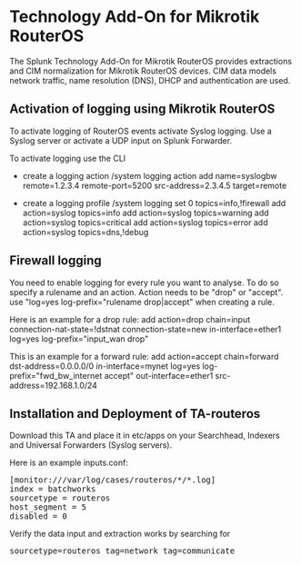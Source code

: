 # Technology Add-On for Mikrotik RouterOS

The Splunk Technology Add-On for Mikrotik RouterOS provides extractions and CIM normalization for Mikrotik RouterOS devices.
CIM data models network traffic, name resolution (DNS), DHCP and authentication are used.

## Activation of logging using Mikrotik RouterOS

To activate logging of RouterOS events activate Syslog logging. Use a Syslog server or activate a UDP input on Splunk Forwarder.

To activate logging use the CLI

- create a logging action
/system logging action
add name=syslogbw remote=1.2.3.4 remote-port=5200 src-address=2.3.4.5 target=remote

- create a logging profile
/system logging
set 0 topics=info,!firewall
add action=syslog topics=info
add action=syslog topics=warning
add action=syslog topics=critical
add action=syslog topics=error
add action=syslog topics=dns,!debug

## Firewall logging

You need to enable logging for every rule you want to analyse. To do so specify a rulename and an action. Action needs to be "drop" or "accept".
use "log=yes log-prefix="rulename drop|accept" when creating a rule.

Here is an example for a drop rule:
add action=drop chain=input connection-nat-state=!dstnat connection-state=new in-interface=ether1 log=yes log-prefix="input_wan drop"

This is an example for a forward rule:
add action=accept chain=forward dst-address=0.0.0.0/0 in-interface=mynet log=yes log-prefix="fwd_bw_internet accept" out-interface=ether1 src-address=192.168.1.0/24

## Installation and Deployment of TA-routeros

Download this TA and place it in etc/apps on your Searchhead, Indexers and Universal Forwarders (Syslog servers).

Here is an example inputs.conf:
<pre>
[monitor:///var/log/cases/routeros/*/*.log]
index = batchworks
sourcetype = routeros
host_segment = 5
disabled = 0
</pre>

Verify the data input and extraction works by searching for
<pre>
sourcetype=routeros tag=network tag=communicate
</pre>